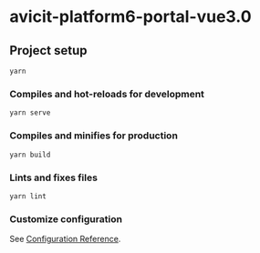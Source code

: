# avicit-platform6-portal-vue3.0

## Project setup

```
yarn
```

### Compiles and hot-reloads for development

```
yarn serve

```

### Compiles and minifies for production

```
yarn build
```

### Lints and fixes files

```
yarn lint
```

### Customize configuration

See [Configuration Reference](https://cli.vuejs.org/config/).
